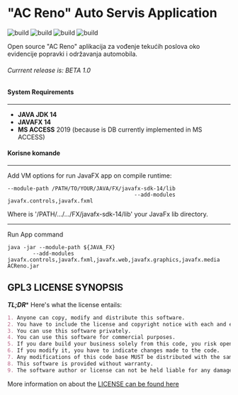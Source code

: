 # "AC Reno" Auto Servis Application
![build](https://img.shields.io/travis/acrenoai/ACRenoApp/master?logo=GitHub&style=flat-square)
![build](http://img.shields.io/badge/version-BETA%201.0-brightgreen?style=flat-square&logo=GitHub)
![build](http://img.shields.io/badge/licence-GPL%203-brightgreen?style=flat-square&logo=GNU)
![build](http://img.shields.io/badge/code-JavaFX-blue?style=flat-square&logo=Java)

Open source "AC Reno" aplikacija za vođenje tekućih poslova oko evidencije 
popravki i održavanja automobila.

###### Currrent release is: BETA 1.0

#### System Requirements

---
- **JAVA JDK 14**
- **JAVAFX 14**
- **MS ACCESS** 2019 (because is DB currently implemented in MS ACCESS)

#### Korisne komande

---
Add VM options for run JavaFX app on compile runtime:

```shell
--module-path /PATH/TO/YOUR/JAVA/FX/javafx-sdk-14/lib 
                                        --add-modules javafx.controls,javafx.fxml
```

Where is '/PATH/.../.../FX/javafx-sdk-14/lib'  your JavaFx lib directory.

---
Run App command
```shell
java -jar --module-path ${JAVA_FX} 
        --add-modules javafx.controls,javafx.fxml,javafx.web,javafx.graphics,javafx.media ACReno.jar
```

 GPL3 LICENSE SYNOPSIS
---

**_TL;DR_*** Here's what the license entails:

```markdown
1. Anyone can copy, modify and distribute this software.
2. You have to include the license and copyright notice with each and every distribution.
3. You can use this software privately.
4. You can use this software for commercial purposes.
5. If you dare build your business solely from this code, you risk open-sourcing the whole code base.
6. If you modify it, you have to indicate changes made to the code.
7. Any modifications of this code base MUST be distributed with the same license, GPLv3.
8. This software is provided without warranty.
9. The software author or license can not be held liable for any damages inflicted by the software.
```

More information on about the [LICENSE can be found here](https://github.com/acrenoai/ACRenoApp/blob/beta-1-0/LICENSE.md)
